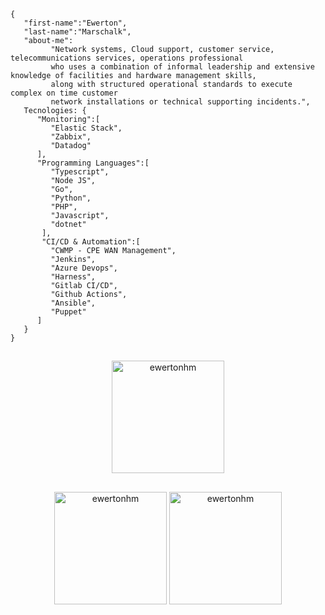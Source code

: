 ```
{
   "first-name":"Ewerton",
   "last-name":"Marschalk",
   "about-me":
         "Network systems, Cloud support, customer service, telecommunications services, operations professional 
         who uses a combination of informal leadership and extensive knowledge of facilities and hardware management skills, 
         along with structured operational standards to execute complex on time customer 
         network installations or technical supporting incidents.",
   Tecnologies: {
      "Monitoring":[
         "Elastic Stack",
         "Zabbix",
         "Datadog"
      ],
      "Programming Languages":[
         "Typescript",
         "Node JS",
         "Go",
         "Python",
         "PHP",
         "Javascript",
         "dotnet"
       ],
       "CI/CD & Automation":[
         "CWMP - CPE WAN Management",
         "Jenkins",
         "Azure Devops",
         "Harness",
         "Gitlab CI/CD",
         "Github Actions",
         "Ansible",
         "Puppet"
      ]
   }   
}
```
<h2></h2>	
<p align="center"><img height="180em" src="https://github-profile-summary-cards.vercel.app/api/cards/profile-details?username=ewertonhm&theme=github_dark" alt="ewertonhm" align = "center"/></p>
<h2></h2>
<p align="center"><img height="180em" src="https://github-readme-stats.vercel.app/api?username=ewertonhm&hide_border=true&count_private=true&show_icons=true&theme=radical" alt="ewertonhm" align = "center"/>
<img height="180em" src="https://github-readme-stats.vercel.app/api/top-langs?username=ewertonhm&show_icons=true&locale=en&layout=compact&hide_border=true&theme=radical" alt="ewertonhm" align = "center"/></p>


<!--
**ewertonhm/ewertonhm** is a ✨ _special_ ✨ repository because its `README.md` (this file) appears on your GitHub profile.

Here are some ideas to get you started:

- 🔭 I’m currently working on ...
- 🌱 I’m currently learning ...
- 👯 I’m looking to collaborate on ...
- 🤔 I’m looking for help with ...
- 💬 Ask me about ...
- 📫 How to reach me: ...
- 😄 Pronouns: ...
- ⚡ Fun fact: ...
-->

